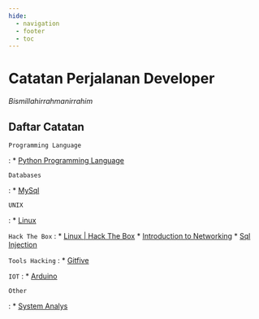 ```yaml
---
hide:
  - navigation
  - footer
  - toc
---
```

# Catatan Perjalanan Developer
*Bismillahirrahmanirrahim*

## Daftar Catatan
`Programming Language`

:    * [Python Programming Language](Programming%20Language/Python/index.md)

`Databases`

:    *  [MySql](DBMS/Catatan%20MySql/index.md)

`UNIX`

:   *   [Linux](Technology/Catatan%20Linux%20Bible/index.md)


`Hack The Box`
:   *   [Linux | Hack The Box](Hack%20The%20Box/Catatan%20Linux%20HTB/index.md)
    *   [Introduction to Networking](Hack%20The%20Box/Introduction%20to%20Networking/01.%20Network%20Structure.md)
    *   [Sql Injection](Hack%20The%20Box/Sql%20Injection/01.%20Index.md)

`Tools Hacking`
:   *   [Gitfive](Hacking/Tools/Gitfive/01.%20Index.md)


`IOT`
:   *   [Arduino](Technology/Catatan%20Arduino/index.md)

`Other`

:   *   [System Analys](Technology/Catatan%20System%20Analys/index.md)  

<!-- `Agama`

:   *   [Wabah & Penyakit Ujian dari Allah](Deen/Catatan%20Bunda/index.md)s -->
